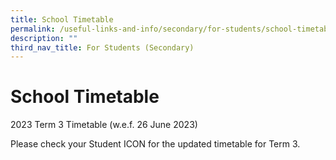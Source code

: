 ```yaml
---
title: School Timetable
permalink: /useful-links-and-info/secondary/for-students/school-timetable/
description: ""
third_nav_title: For Students (Secondary)
---
```

# School Timetable

2023 Term 3 Timetable (w.e.f. 26 June 2023)  

Please check your Student ICON for the updated timetable for Term 3.